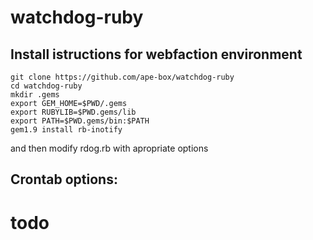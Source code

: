 watchdog-ruby
=============


## Install istructions for webfaction environment

    git clone https://github.com/ape-box/watchdog-ruby
    cd watchdog-ruby
    mkdir .gems
    export GEM_HOME=$PWD/.gems
    export RUBYLIB=$PWD.gems/lib
    export PATH=$PWD.gems/bin:$PATH
    gem1.9 install rb-inotify

and then modify rdog.rb with apropriate options

## Crontab options:
# todo
